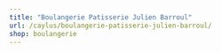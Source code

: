 ```yaml
---
title: "Boulangerie Patisserie Julien Barroul"
url: /caylus/boulangerie-patisserie-julien-barroul/
shop: boulangerie
---
```

